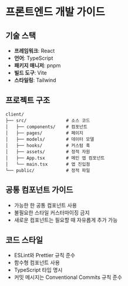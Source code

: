 # 프론트엔드 개발 가이드

## 기술 스택
- **프레임워크**: React
- **언어**: TypeScript
- **패키지 매니저**: pnpm
- **빌드 도구**: Vite
- **스타일링**: Tailwind

## 프로젝트 구조
```
client/
├── src/               # 소스 코드
│   ├── components/    # 컴포넌트
│   ├── pages/         # 페이지
│   ├── models/        # 데이터 모델
│   ├── hooks/         # 커스텀 훅
│   ├── assets/        # 정적 자원
│   ├── App.tsx        # 메인 앱 컴포넌트
│   └── main.tsx       # 앱 진입점
└── public/            # 정적 파일
```

## 공통 컴포넌트 가이드
- 가능한 한 공통 컴포넌트 사용
- 불필요한 스타일 커스터마이징 금지
- 새로운 컴포넌트는 필요할 때 자유롭게 추가 가능

## 코드 스타일
- ESLint와 Prettier 규칙 준수
- 함수형 컴포넌트 사용
- TypeScript 타입 명시
- 커밋 메시지는 Conventional Commits 규칙 준수
